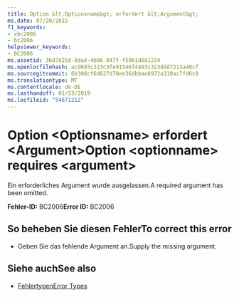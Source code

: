 ```yaml
---
title: Option &lt;Optionsname&gt; erfordert &lt;Argument&gt;
ms.date: 07/20/2015
f1_keywords:
- vbc2006
- bc2006
helpviewer_keywords:
- BC2006
ms.assetid: 36d7d25d-8da4-4b06-847f-f59b1d681224
ms.openlocfilehash: acd693c323c3fe91546f4483c323ddd7213a40cf
ms.sourcegitcommit: 6b308cf6d627d78ee36dbbae8972a310ac7fd6c8
ms.translationtype: MT
ms.contentlocale: de-DE
ms.lasthandoff: 01/23/2019
ms.locfileid: "54671212"
---
```

# <a name="option-ltoptionnamegt-requires-ltargumentgt"></a><span data-ttu-id="805e4-102">Option &lt;Optionsname&gt; erfordert &lt;Argument&gt;</span><span class="sxs-lookup"><span data-stu-id="805e4-102">Option &lt;optionname&gt; requires &lt;argument&gt;</span></span>
<span data-ttu-id="805e4-103">Ein erforderliches Argument wurde ausgelassen.</span><span class="sxs-lookup"><span data-stu-id="805e4-103">A required argument has been omitted.</span></span>  
  
 <span data-ttu-id="805e4-104">**Fehler-ID:** BC2006</span><span class="sxs-lookup"><span data-stu-id="805e4-104">**Error ID:** BC2006</span></span>  
  
## <a name="to-correct-this-error"></a><span data-ttu-id="805e4-105">So beheben Sie diesen Fehler</span><span class="sxs-lookup"><span data-stu-id="805e4-105">To correct this error</span></span>  
  
-   <span data-ttu-id="805e4-106">Geben Sie das fehlende Argument an.</span><span class="sxs-lookup"><span data-stu-id="805e4-106">Supply the missing argument.</span></span>  
  
## <a name="see-also"></a><span data-ttu-id="805e4-107">Siehe auch</span><span class="sxs-lookup"><span data-stu-id="805e4-107">See also</span></span>
- [<span data-ttu-id="805e4-108">Fehlertypen</span><span class="sxs-lookup"><span data-stu-id="805e4-108">Error Types</span></span>](../../visual-basic/programming-guide/language-features/error-types.md)
